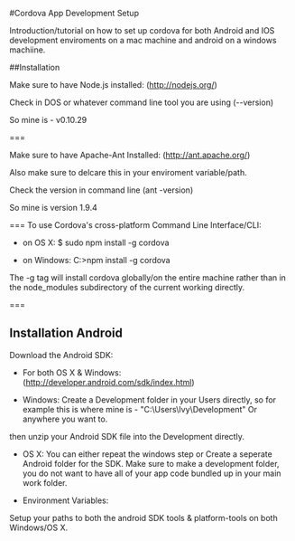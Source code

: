 #Cordova App Development Setup

Introduction/tutorial on how to set up cordova for both Android and IOS development enviroments on a mac machine and android on a windows machiine. 

##Installation 

Make sure to have Node.js installed:
(http://nodejs.org/)

Check in DOS or whatever command line tool you are using
(--version)

So mine is - v0.10.29

===

Make sure to have Apache-Ant Installed:
(http://ant.apache.org/)

Also make sure to delcare this in your enviroment variable/path.

Check the version in command line
(ant -version)

So mine is version 1.9.4 

===
To use Cordova's cross-platform Command Line Interface/CLI:

* on OS X:
	$ sudo npm install -g cordova

* on Windows:
	C:\>npm install -g cordova

The -g tag will install cordova globally/on the entire machine rather than in the node_modules subdirectory of the current working directly. 

===

## Installation Android

Download the Android SDK:

* For both OS X & Windows:
	(http://developer.android.com/sdk/index.html)

* Windows:
Create a Development folder in your Users directly, so for example this is where mine is - "C:\Users\Ivy\Development" Or anywhere you want to.

then unzip your Android SDK file into the Development directly.

* OS X:
You can either repeat the windows step or Create a seperate Android folder for the SDK. Make sure to make a development folder, you do not want to have all of your app code bundled up in your main work folder. 

* Environment Variables:

Setup your paths to both the android SDK tools & platform-tools on both Windows/OS X. 
